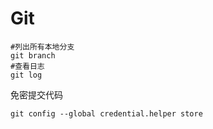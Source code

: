 # Git

```
#列出所有本地分支
git branch	
#查看日志
git log

```

免密提交代码

```
git config --global credential.helper store
```

